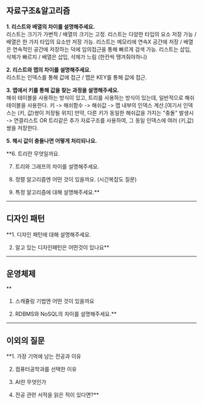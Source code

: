 ## 자료구조&알고리즘

**1. 리스트와 배열의 차이를 설명해주세요.**  
   리스트는 크기가 가변적 / 배열의 크기는 고정.
   리스트는 다양한 타입의 요소 저장 가능 / 배열은 한 가지 타입의 요소만 저장 가능.
   리스트는 메모리에 연속X 공간에 저장 / 배열은 연속적인 공간에 저장하는 덕에 임의접근을 통해 빠르게 검색 가능.
   리스트는 삽입, 삭제가 빠르지 / 배열은 삽입, 삭제가 느림 (한칸씩 땡겨줘야하니)

**2. 리스트와 맵의 차이를 설명해주세요.**  
   리스트는 인덱스를 통해 값에 접근 / 맵은 KEY를 통해 값에 접근.

**3. 맵에서 키를 통해 값을 찾는 과정을 설명해주세요.**  
   해쉬 테이블을 사용하는 방식이 있고, 트리를 사용하는 방식이 있는데, 일반적으로 해쉬 테이블을 사용한다.
   키 -> 해쉬함수 -> 해쉬값 -> 맵 내부의 인덱스 계산.[여기서 인덱스는 (키, 값)쌍이 저장될 위치]
   만약, 다른 키가 동일한 해쉬값을 가지는 "충돌" 발생시 -> 연결리스트 OR 트리같은 추가 자료구조를 사용하여, 그 동일 인덱스에 여러 (키,값)쌍을 저장한다. 
   
**5.  해시 값이 충돌나면 어떻게 처리되나요.**  

**6.  트리란 무엇일까요.  

7.  트리와 그래프의 차이를 설명해주세요.  

8. 정렬 알고리즘엔 어떤 것이 있을까요. (시간복잡도 질문)  

9. 특정 알고리즘에 대해 설명해주세요.**  

-------------------------------------------------------------
## 디자인 패턴
 
**1. 디자인 패턴에 대해 설명해주세요.  

2. 알고 있는 디자인패턴은 어떤것이 있나요**  

-------------------------------------------------------------
## 운영체제
**
1. 스캐쥴링 기법엔 어떤 것이 있을까요  

2. RDBMS와 NoSQL의 차이를 설명해주세요.**   

-------------------------------------------------------------
## 이외의 질문

**1. 가장 기억에 남는 전공과 이유  

2. 컴퓨터공학과를 선택한 이유

3. AI란 무엇인가

4. 전공 관련 서적을 읽은 적이 있다면?**

